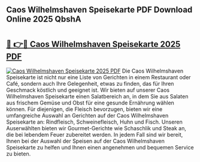 ## Caos Wilhelmshaven Speisekarte PDF Download Online 2025 QbshA

# <h2><a href="http://gc9zo5.nevu.top/?p=Caos+Wilhelmshaven+Speisekarte">🔗 👉🔴 Caos Wilhelmshaven Speisekarte 2025 PDF</a></h2>

[![Caos Wilhelmshaven Speisekarte 2025 PDF](https://i.imgur.com/dBaPXMq.png)](http://gc9zo5.nevu.top/?p=Caos+Wilhelmshaven+Speisekarte)
Die Caos Wilhelmshaven Speisekarte ist nicht nur eine Liste von Gerichten in einem Restaurant oder Café, sondern auch Ihre Gelegenheit, etwas zu finden, das für Ihren Geschmack köstlich und geeignet ist. Wir bieten auf unserer Caos Wilhelmshaven Speisekarte einen Salatbereich an, in dem Sie aus Salaten aus frischem Gemüse und Obst für eine gesunde Ernährung wählen können. Für diejenigen, die Fleisch bevorzugen, bieten wir eine umfangreiche Auswahl an Gerichten auf der Caos Wilhelmshaven Speisekarte an: Rindfleisch, Schweinefleisch, Huhn und Fisch. Unseren Auserwählten bieten wir Gourmet-Gerichte wie Schaschlik und Steak an, die bei lebendem Feuer zubereitet werden. In jedem Fall sind wir bereit, Ihnen bei der Auswahl der Speisen auf der Caos Wilhelmshaven Speisekarte zu helfen und Ihnen einen angenehmen und bequemen Service zu bieten.

